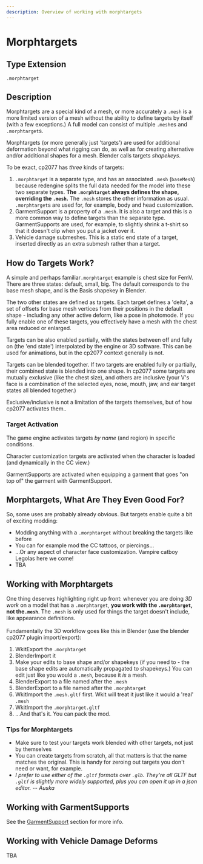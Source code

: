 ```yaml
---
description: Overview of working with morphtargets
---
```


# Morphtargets

<!-- {% hint style="info" %}
**COMPATIBILITY WARNING**\
\
Full `.morphtarget` editing is enabled in Wolvenkit **8.9.1-nightly** development builds. This content uses these new capabilities, and does not apply to previous workarounds.
{% endhint %} -->

## Type Extension

`.morphtarget`

## Description

Morphtargets are a special kind of a mesh, or more accurately a `.mesh` is a more limited version of a mesh without the ability to define targets by itself (with a few exceptions.) A full model can consist of multiple `.mesh`es and `.morphtarget`s.

Morphtargets (or more generally just 'targets') are used for additional deformation beyond what rigging can do, as well as for creating alternative and/or additional shapes for a mesh. Blender calls targets _shapekeys_.

To be exact, cp2077 has _three_ kinds of targets:

1. `.morphtarget` is a separate type, and has an associated `.mesh` (`baseMesh`) because redengine splits the full data needed for the model into these two separate types.  **The `.morphtarget` always defines the shape, overriding the `.mesh`.** The `.mesh` stores the other information as usual. `.morphtarget`s are used for, for example, body and head customization.
2. GarmentSupport is a property of a `.mesh`. It is also a target and this is a more common way to define targets than the separate  type. GarmentSupports are used, for example, to slightly shrink a t-shirt so that it doesn't clip when you put a jacket over it.
3. Vehicle damage submeshes. This is a static end state of a target, inserted directly as an extra submesh rather than a target.

## How do Targets Work?

A simple and perhaps familiar`.morphtarget` example is chest size for FemV. There are three states: default, small, big. The default corresponds to the base mesh shape, and is the Basis shapekey in Blender.

The two other states are defined as targets. Each target defines a 'delta', a set of offsets for base mesh vertices from their positions in the default shape - including any other active deform, like a pose in photomode. If you fully enable one of these targets, you effectively have a mesh with the chest area reduced or enlarged.

Targets can be also enabled partially, with the states between off and fully on (the 'end state') interpolated by the engine or 3D software. This can be used for animations, but in the cp2077 context generally is not.

Targets can be blended together. If two targets are enabled fully or partially, their combined state is blended into one shape. In cp2077 some targets are mutually exclusive (like the chest size), and others are inclusive (your V's face is a combination of the selected eyes, nose, mouth, jaw, and ear target states all blended together.)

Exclusive/inclusive is not a limitation of the targets themselves, but of how cp2077 activates them..

### Target Activation

The game engine activates targets _by name_ (and region) in specific conditions.

Character customization targets are activated when the character is loaded (and dynamically in the CC view.)

GarmentSupports are activated when equipping a garment that goes "on top of" the garment with GarmentSupport.&#x20;

## Morphtargets, What Are They Even Good For?

So, some uses are probably already obvious. But targets enable quite a bit of exciting modding:

* Modding anything with a `.morphtarget` without breaking the targets like before
* You can for example mod the CC tattoos, or piercings...
* ...Or any aspect of character face customization. Vampire catboy Legolas here we come!
* TBA

<!-- {% hint style="info" %}
The main limitation currently is that we do not have a way to add activations, at least generally. You need to hook into a target name that the engine already uses.
{% endhint %} -->

## Working with Morphtargets

<!-- {% hint style="info" %}
_**`COMPATIBILITY WARNING`**_

\
`.morphtarget`s exported prior to the Wkit 8.9.1-nightly development versions contain incorrect data. It's possible that you'll encounter errors or strangeness with them on import or in-game.\
\
**For best results, you should start from a vanilla`.morphtarget` exported with Wkit 8.9.1-nightly or later.**
{% endhint %} -->

<!-- {% hint style="info" %}
**This Section is Incomplete**
{% endhint %} -->

One thing deserves highlighting right up front: whenever you are doing _3D work_ on a model that has a  `.morphtarget`, **you work with the `.morphtarget`, not the`.mesh`**. The `.mesh` is only used for things the target doesn't include, like appearance definitions.\
\
Fundamentally the 3D workflow goes like this in Blender (use the blender cp2077 plugin import/export):

1. WkitExport the `.morphtarget`
2. BlenderImport it
3. Make your edits to base shape and/or shapekeys (if you need to - the base shape edits are automatically propagated to shapekeys.) You can edit just like you would a `.mesh`, because it _is_ a mesh.
4. BlenderExport to a file named after the `.mesh`
5. BlenderExport to a file named after the  `.morphtarget`
6. WkitImport the `.mesh.gltf` first. Wkit will treat it just like it would a 'real' `.mesh`
7. WkitImport the `.morphtarget.gltf`
8. ...And that's it. You can pack the mod.

### Tips for Morphtargets

* Make sure to test your targets work blended with other targets, not just by themselves
* You can create targets from scratch, all that matters is that the name matches the original. This is handy for zeroing out targets you don't need or want, for example.
* _I prefer to use either of the `.gltf` formats over `.glb`. They're all GLTF but `.gltf` is slightly more widely supported, plus you can open it up in a json editor. -- Auska_&#x20;



## Working with GarmentSupports

See the [GarmentSupport](garment-support-how-does-it-work.md) section for more info.

## Working with Vehicle Damage Deforms

TBA
